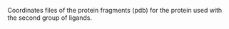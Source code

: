 Coordinates files of the protein fragments (pdb) for the protein used with the second group of ligands. 
